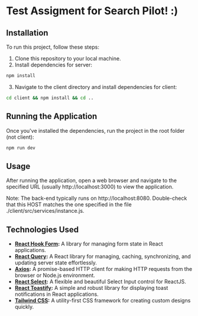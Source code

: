 # Test Assigment for Search Pilot! :)

## Installation
To run this project, follow these steps:

1. Clone this repository to your local machine.
2. Install dependencies for server:
```bash
npm install
 ```
3. Navigate to the client directory and install dependencies for client:
```bash
cd client && npm install && cd ..
 ```

## Running the Application

Once you've installed the dependencies, run the project in the root folder (not client):
```bash
npm run dev
```

## Usage

After running the application, open a web browser and navigate to the specified URL (usually http://localhost:3000) to view the application.

Note: The back-end typically runs on http://localhost:8080. Double-check that this HOST matches the one specified in the file ./client/src/services/instance.js.

## Technologies Used
- **[React Hook Form](https://react-hook-form.com/):** A library for managing form state in React applications.
- **[React Query](https://react-query.tanstack.com/):** A React library for managing, caching, synchronizing, and updating server state effortlessly.
- **[Axios](https://axios-http.com/):** A promise-based HTTP client for making HTTP requests from the browser or Node.js environment.
- **[React Select](https://react-select.com/):** A flexible and beautiful Select Input control for ReactJS.
- **[React Toastify](https://fkhadra.github.io/react-toastify/introduction):** A simple and robust library for displaying toast notifications in React applications.
- **[Tailwind CSS](https://tailwindcss.com/):** A utility-first CSS framework for creating custom designs quickly.

